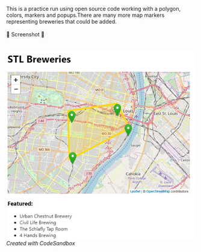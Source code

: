 This is a practice run using open source code working with a polygon, colors, markers and popups.There are many more map markers representing breweries that could be added.
<br>
<br>
:beer: Screenshot :beer:<br>
<br>
<br>
<img src="stl_breweries.png">
<br>
<i>Created with CodeSandbox</i>

